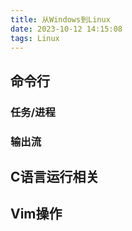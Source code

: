 ```yaml
---
title: 从Windows到Linux
date: 2023-10-12 14:15:08
tags: Linux
---
```


## 命令行

### 任务/进程

### 输出流

## C语言运行相关

## Vim操作



